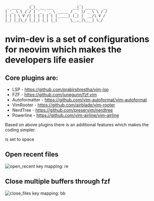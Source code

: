 
```
            _                     _            
 _ ____   _(_)_ __ ___         __| | _____   __
| '_ \ \ / / | '_ ` _ \ _____ / _` |/ _ \ \ / /
| | | \ V /| | | | | | |_____| (_| |  __/\ V / 
|_| |_|\_/ |_|_| |_| |_|      \__,_|\___| \_/  

```
  
# nvim-dev is a set of configurations for neovim which makes the developers life easier

## Core plugins are:
* LSP - https://github.com/prabirshrestha/vim-lsp
* FZF - https://github.com/junegunn/fzf.vim
* Autoformatter - https://github.com/vim-autoformat/vim-autoformat
* VimRooter - https://github.com/airblade/vim-rooter
* NerdTree - https://github.com/preservim/nerdtree
* Powerline - https://github.com/vim-airline/vim-airline

Based on above plugins there is an additional features which makes the coding simpler.

<leader> is set to space

## Open recent files
![open_recent](https://user-images.githubusercontent.com/976614/131179989-1b11ff36-a31a-4ceb-83fb-741d624d7192.gif)
key mapping: <leader> re
            
## Close multiple buffers through fzf
![close_files](https://user-images.githubusercontent.com/976614/131180182-5cd8b38c-a2e6-4625-aae2-093d95da5aa2.gif)
key mapping: <leader> bb


